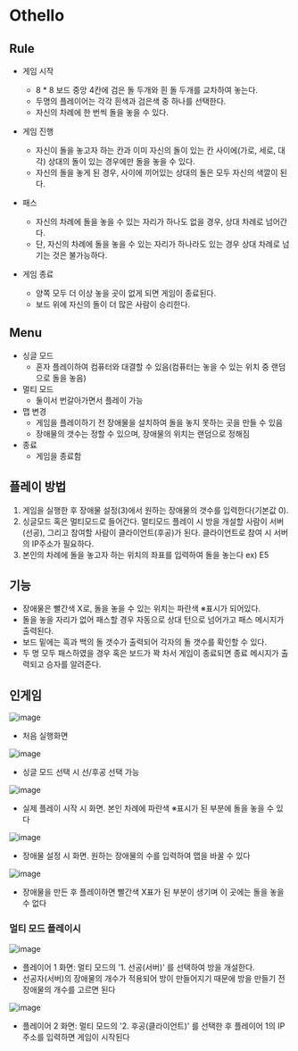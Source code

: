 # Othello


## Rule

* 게임 시작
  * 8 * 8 보드 중앙 4칸에 검은 돌 두개와 흰 돌 두개를 교차하여 놓는다.
  * 두명의 플레이어는 각각 흰색과 검은색 중 하나를 선택한다.
  * 자신의 차례에 한 번씩 돌을 놓을 수 있다.

* 게임 진행
  * 자신이 돌을 놓고자 하는 칸과 이미 자신의 돌이 있는 칸 사이에(가로, 세로, 대각) 상대의 돌이 있는 경우에만 돌을 놓을 수 있다.
  * 자신의 돌을 놓게 된 경우, 사이에 끼어있는 상대의 돌은 모두 자신의 색깔이 된다.
 
* 패스
  * 자신의 차례에 돌을 놓을 수 있는 자리가 하나도 없을 경우, 상대 차례로 넘어간다.
  * 단, 자신의 차례에 돌을 놓을 수 있는 자리가 하나라도 있는 경우 상대 차례로 넘기는 것은 불가능하다.

* 게임 종료
  * 양쪽 모두 더 이상 놓을 곳이 없게 되면 게임이 종료된다.
  * 보드 위에 자신의 돌이 더 많은 사람이 승리한다.


## Menu

* 싱글 모드
  * 혼자 플레이하여 컴퓨터와 대결할 수 있음(컴퓨터는 놓을 수 있는 위치 중 랜덤으로 돌을 놓음)
* 멀티 모드
  * 둘이서 번갈아가면서 플레이 가능
* 맵 변경
  * 게임을 플레이하기 전 장애물을 설치하여 돌을 놓지 못하는 곳을 만들 수 있음
  * 장애물의 갯수는 정할 수 있으며, 장애물의 위치는 랜덤으로 정해짐
* 종료
  * 게임을 종료함


## 플레이 방법

1. 게임을 실행한 후 장애물 설정(3)에서 원하는 장애물의 갯수를 입력한다(기본값 0).
2. 싱글모드 혹은 멀티모드로 들어간다.
     멀티모드 플레이 시 방을 개설할 사람이 서버(선공), 그리고 참여할 사람이 클라이언트(후공)가 된다. 클라이언트로 참여 시 서버의 IP주소가 필요하다.
3. 본인의 차례에 돌을 놓고자 하는 위치의 좌표를 입력하여 돌을 놓는다 ex) E5


## 기능

* 장애물은 빨간색 X로, 돌을 놓을 수 있는 위치는 파란색 ※표시가 되어있다.
* 돌을 놓을 자리가 없어 패스할 경우 자동으로 상대 턴으로 넘어가고 패스 메시지가 출력된다.
* 보드 밑에는 흑과 백의 돌 갯수가 출력되어 각자의 돌 갯수를 확인할 수 있다.
* 두 명 모두 패스하였을 경우 혹은 보드가 꽉 차서 게임이 종료되면 종료 메시지가 출력되고 승자를 알려준다.

## 인게임

![image](https://user-images.githubusercontent.com/101162453/158518275-670e6f3b-b667-4a08-9958-4f92aa87494d.png)
* 처음 실행화면 

![image](https://user-images.githubusercontent.com/101162453/158518422-efb0a171-5c5c-4d34-8862-a89a4fed86ab.png)
* 싱글 모드 선택 시 선/후공 선택 가능

![image](https://user-images.githubusercontent.com/101162453/158518554-893c5da9-9c88-4bfa-8db7-235d707e3b20.png)
* 실제 플레이 시작 시 화면. 본인 차례에 파란색 ※표시가 된 부분에 돌을 놓을 수 있다

![image](https://user-images.githubusercontent.com/101162453/158519566-23b4400b-966d-468d-bce6-098ba9fc6b94.png)
* 장애물 설정 시 화면. 원하는 장애물의 수를 입력하여 맵을 바꿀 수 있다

![image](https://user-images.githubusercontent.com/101162453/158519807-e321fe14-1617-404e-88c6-eafdb8d58953.png)
* 장애물을 만든 후 플레이하면 빨간색 X표가 된 부분이 생기며 이 곳에는 돌을 놓을 수 없다


### 멀티 모드 플레이시

![image](https://user-images.githubusercontent.com/101162453/158520473-c7cd041c-fd0d-46e2-bcd7-c8ec81b3590c.png)
* 플레이어 1 화면: 멀티 모드의 '1. 선공(서버)' 를 선택하여 방을 개설한다.
* 선공자(서버)의 장애물의 개수가 적용되어 방이 만들어지기 때문에 방을 만들기 전 장애물의 개수를 고르면 된다

![image](https://user-images.githubusercontent.com/101162453/158520823-d48f500d-c470-4522-800c-e354b828298c.png)
* 플레이어 2 화면: 멀티 모드의 '2. 후공(클라이언트)' 를 선택한 후 플레이어 1의 IP주소를 입력하면 게임이 시작된다
